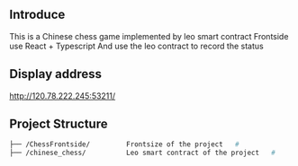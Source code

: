 ## Introduce
This is a Chinese chess game implemented by leo smart contract
Frontside use React + Typescript
And use the leo contract to record the status

## Display address
http://120.78.222.245:53211/

## Project Structure

```bash
├── /ChessFrontside/         Frontsize of the project   # 
├── /chinese_chess/          Leo smart contract of the project   # 
```
